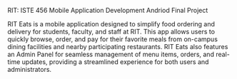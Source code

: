 RIT: ISTE 456 Mobile Application Development Andriod Final Project 

RIT Eats is a mobile application designed to simplify food ordering and delivery for students, faculty, and staff at RIT. This app allows users to quickly browse, order, and pay for their favorite meals from on-campus dining facilities and nearby participating restaurants. RIT Eats also features an Admin Panel for seamless management of menu items, orders, and real-time updates, providing a streamlined experience for both users and administrators.
